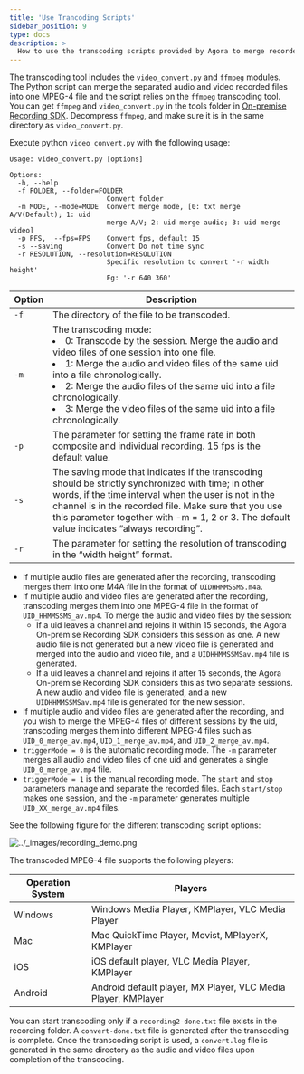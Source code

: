 ```yaml
---
title: 'Use Trancoding Scripts'
sidebar_position: 9
type: docs
description: >
  How to use the transcoding scripts provided by Agora to merge recorded files.
---
```


The transcoding tool includes the `video_convert.py` and `ffmpeg` modules. The Python script can merge the separated audio and video recorded files into one MPEG-4 file and the script relies on the `ffmpeg` transcoding tool. 
You can get `ffmpeg` and `video_convert.py` in the tools folder in [On-premise Recording SDK](https://docs.agora.io/en/Recording/downloads). Decompress `ffmpeg`, and make sure it is in the same directory as `video_convert.py`. 

Execute python `video_convert.py` with the following usage:

```
Usage: video_convert.py [options]

Options:
  -h, --help
  -f FOLDER, --folder=FOLDER
                        Convert folder
  -m MODE, --mode=MODE  Convert merge mode, [0: txt merge A/V(Default); 1: uid
                        merge A/V; 2: uid merge audio; 3: uid merge video]
  -p PFS,  --fps=FPS    Convert fps, default 15
  -s --saving           Convert Do not time sync
  -r RESOLUTION, --resolution=RESOLUTION
                        Specific resolution to convert '-r width height'
                        Eg: '-r 640 360'
```



| **Option** | **Description**                                                     |
| -------- | ------------------------------------------------------------ |
| `-f`     | The directory of the file to be transcoded.                  |
| `-m`     | The transcoding mode: <li>0: Transcode by the session. Merge the audio and video files of one session into one file.</li><li>1: Merge the audio and video files of the same uid into a file chronologically.</li><li>2: Merge the audio files of the same uid into a file chronologically.</li><li>3: Merge the video files of the same uid into a file chronologically.</li> |
| `-p`     | The parameter for setting the frame rate in both composite and individual recording. 15 fps is the default value. |
| `-s`     | The saving mode that indicates if the transcoding should be strictly synchronized with time; in other words, if the time interval when the user is not in the channel is in the recorded file. Make sure that you use this parameter together with -m = 1, 2 or 3. The default value indicates “always recording”.  |
| `-r`     | The parameter for setting the resolution of transcoding in the “width height” format. |

- If multiple audio files are generated after the recording, transcoding merges them into one M4A file in the format of `UIDHHMMSSMS.m4a`.
- If multiple audio and video files are generated after the recording, transcoding merges them into one MPEG-4 file in the format of `UID_HHMMSSMS_av.mp4`. To merge the audio and video files by the session:
   - If a uid leaves a channel and rejoins it within 15 seconds, the Agora On-premise Recording SDK considers this session as one. A new audio file is not generated but a new video file is generated and merged into the audio and video file, and a `UIDHHMMSSMSav.mp4` file is generated.
   - If a uid leaves a channel and rejoins it after 15 seconds, the Agora On-premise Recording SDK considers this as two separate sessions. A new audio and video file is generated, and a new `UIDHHMMSSMSav.mp4` file is generated for the new session.
-   If multiple audio and video files are generated after the recording, and you wish to merge the MPEG-4 files of different sessions by the uid, transcoding merges them into different MPEG-4 files such as `UID_0_merge_av.mp4`, `UID_1_merge_av.mp4`, and `UID_2_merge_av.mp4`.
  - `triggerMode = 0` is the automatic recording mode. The `-m` parameter merges all audio and video files of one uid and generates a single `UID_0_merge_av.mp4` file.
  - `triggerMode = 1` is the manual recording mode. The `start` and `stop` parameters manage and separate the recorded files. Each `start/stop` makes one session, and the `-m` parameter generates multiple `UID_XX_merge_av.mp4` files.

See the following figure for the different transcoding script options:

<img alt="../_images/recording_demo.png" src="https://web-cdn.agora.io/docs-files/en/recording_demo.png" />

The transcoded MPEG-4 file supports the following players:

| **Operation System** | **Players**                                              |
| ------------ | ------------------------------------------------------- |
| Windows      | Windows Media Player, KMPlayer, VLC Media Player           |
| Mac          | Mac QuickTime Player, Movist, MPlayerX, KMPlayer       |
| iOS          | iOS default player, VLC Media Player, KMPlayer                      |
| Android      | Android default player, MX Player, VLC Media Player, KMPlayer|

You can start transcoding only if a `recording2-done.txt` file exists in the recording folder. A `convert-done.txt` file is generated after the transcoding is complete. Once the transcoding script is used, a `convert.log` file is generated in the same directory as the audio and video files upon completion of the transcoding.



